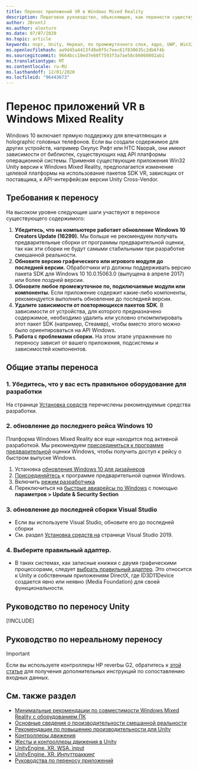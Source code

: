 ```yaml
---
title: Перенос приложений VR в Windows Mixed Reality
description: Пошаговое руководство, объясняющее, как перенести существующее иммерсивное приложение на Windows Mixed Reality.
author: JBrentJ
ms.author: alexturn
ms.date: 07/07/2020
ms.topic: article
keywords: порт, Unity, Нереал, по промежуточного слоя, ядро, UWP, Win32, перенос, 1-й Gen, гарнитура смешанной реальности, гарнитура Windows Mixed Reality, миграция, Windows 10, сопоставление входных данных
ms.openlocfilehash: aa9d45a4413fd8e0f5c7eec61f830635c2db6f4b
ms.sourcegitcommit: 9664bcc10ed7e60f7593f3a7ae58c66060802ab1
ms.translationtype: MT
ms.contentlocale: ru-RU
ms.lasthandoff: 12/01/2020
ms.locfileid: "96443673"
---
```

# <a name="porting-vr-apps-to-windows-mixed-reality"></a>Перенос приложений VR в Windows Mixed Reality

Windows 10 включает прямую поддержку для впечатляющих и holographic головных телефонов. Если вы создали содержимое для других устройств, например Окулус Рифт или HTC Naopak, они имеют зависимости от библиотек, существующих над API платформы операционной системы. Применяя существующие приложения Win32 Unity версии к Windows Mixed Reality, предполагается изменение целевой платформы на использование пакетов SDK VR, зависящих от поставщика, к API-интерфейсам версии Unity Cross-Vendor.

## <a name="porting-requirements"></a>Требования к переносу

На высоком уровне следующие шаги участвуют в переносе существующего содержимого:
1. **Убедитесь, что на компьютере работает обновление Windows 10 Creators Update (16299).** Мы больше не рекомендуем получать предварительные сборки от программы предварительной оценки, так как эти сборки не будут самыми стабильными при разработке смешанной реальности.
2. **Обновите версию графического или игрового модуля до последней версии.** Обработчики игр должны поддерживать версию пакета SDK для Windows 10 10.0.15063.0 (выпущена в апреле 2017) или более поздней версии.
3. **Обновите любое промежуточное по, подключаемые модули или компоненты.** Если приложение содержит какие-либо компоненты, рекомендуется выполнить обновление до последней версии.
4. **Удалите зависимости от повторяющихся пакетов SDK**. В зависимости от устройства, для которого предназначено содержимое, необходимо удалить или условно откомпилировать этот пакет SDK (например, Стеамвр), чтобы вместо этого можно было ориентироваться на API Windows.
5. **Работа с проблемами сборки.** На этом этапе упражнение по переносу зависит от вашего приложения, подсистемы и зависимостей компонентов.

## <a name="common-porting-steps"></a>Общие этапы переноса

### <a name="1-make-sure-you-have-the-right-development-hardware"></a>1. Убедитесь, что у вас есть правильное оборудование для разработки

На странице [Установка средств](../install-the-tools.md#immersive-vr-headset-requirements) перечислены рекомендуемые средства разработки.

### <a name="2-upgrade-to-the-latest-flight-of-windows-10"></a>2. обновление до последнего рейса Windows 10

Платформа Windows Mixed Reality все еще находится под активной разработкой. Мы рекомендуем [присоединиться к программе предварительной](https://insider.windows.com/) оценки Windows, чтобы получить доступ к рейсу о быстром выпуске Windows.
1. Установка [обновления Windows 10 для дизайнеров](https://www.microsoft.com/software-download/windows10)
2. [Присоединяйтесь](https://insider.windows.com/) к программе предварительной оценки Windows.
3. Включить [режим разработчика](https://docs.microsoft.com/windows/uwp/get-started/enable-your-device-for-development)
4. Переключиться на [быстрые авиарейсы по Windows](https://blogs.technet.microsoft.com/uktechnet/2016/07/01/joining-insider-preview) с помощью **параметров > Update & Security Section**

### <a name="3-upgrade-to-the-most-recent-build-of-visual-studio"></a>3. обновление до последней сборки Visual Studio
* Если вы используете Visual Studio, обновите его до последней сборки
* См. раздел [Установка средств на](../install-the-tools.md#installation-checklist) странице Visual Studio 2019.

### <a name="4-choose-the-correct-adapter"></a>4. Выберите правильный адаптер.
* В таких системах, как записные книжки с двумя графическими процессорами, следует [выбрать правильный адаптер](../native/rendering-in-directx.md#hybrid-graphics-pcs-and-mixed-reality-applications). Это относится к Unity и собственным приложениям DirectX, где ID3D11Device создается явно или неявно (Media Foundation) для своей функциональности.

## <a name="unity-porting-guidance"></a>Руководство по переносу Unity

[!INCLUDE[](includes/unity-porting-guidance.md)]

## <a name="unreal-porting-guidance"></a>Руководство по нереальному переносу

> [!IMPORTANT]
> Если вы используете контроллеры HP reverbы G2, обратитесь к [этой статье](../unreal/unreal-reverb-g2-controllers.md) для получения дополнительных инструкций по сопоставлению входных данных.

## <a name="see-also"></a>См. также раздел
* [Минимальные рекомендации по совместимости Windows Mixed Reality с оборудованием ПК](https://docs.microsoft.com/windows/mixed-reality/enthusiast-guide/windows-mixed-reality-minimum-pc-hardware-compatibility-guidelines)
* [Основные сведения о производительности смешанной реальности](../platform-capabilities-and-apis/understanding-performance-for-mixed-reality.md)
* [Рекомендации по повышению производительности для Unity](../unity/performance-recommendations-for-unity.md)
* [Контроллеры движения](../../design/motion-controllers.md)
* [Жесты и контроллеры движения в Unity](../unity/gestures-and-motion-controllers-in-unity.md)
* [UnityEngine. XR. WSA. input](https://docs.unity3d.com/ScriptReference/XR.WSA.Input.InteractionManager.html)
* [UnityEngine. XR. Инпуттраккинг](https://docs.unity3d.com/ScriptReference/XR.InputTracking.html)
* [Руководства по переносу приложений](porting-guides.md)